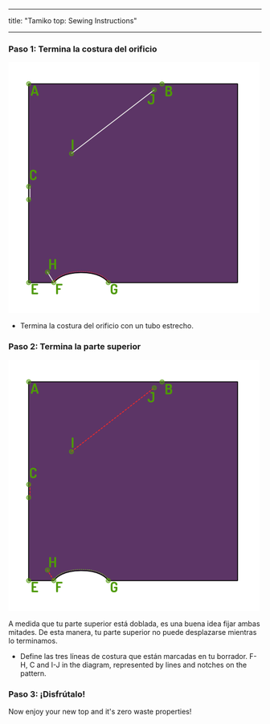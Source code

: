 - - -
title: "Tamiko top: Sewing Instructions"
- - -

### Paso 1: Termina la costura del orificio

![Encender la costura del orificio](step03.png)

- Termina la costura del orificio con un tubo estrecho.

### Paso 2: Termina la parte superior

![Marca las tres líneas de costura que están marcadas en tu borrador](step04.png)

<Note>

A medida que tu parte superior está doblada, es una buena idea fijar ambas mitades.
De esta manera, tu parte superior no puede desplazarse mientras lo terminamos.

</Note>

- Define las tres líneas de costura que están marcadas en tu borrador. F-H, C and I-J in the diagram, represented by lines and notches on the pattern.

### Paso 3: ¡Disfrútalo!

Now enjoy your new top and it's zero waste properties!
